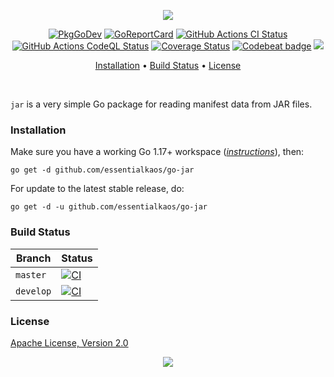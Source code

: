 <p align="center"><a href="#readme"><img src="https://gh.kaos.st/go-jar.svg"/></a></p>

<p align="center">
  <a href="https://kaos.sh/g/go-jar"><img src="https://gh.kaos.st/godoc.svg" alt="PkgGoDev" /></a>
  <a href="https://kaos.sh/r/go-jar"><img src="https://kaos.sh/r/go-jar.svg" alt="GoReportCard" /></a>
  <a href="https://kaos.sh/w/go-jar/ci"><img src="https://kaos.sh/w/go-jar/ci.svg" alt="GitHub Actions CI Status" /></a>
  <a href="https://kaos.sh/w/go-jar/codeql"><img src="https://kaos.sh/w/go-jar/codeql.svg" alt="GitHub Actions CodeQL Status" /></a>
  <a href="https://kaos.sh/c/go-jar"><img src="https://kaos.sh/c/go-jar.svg" alt="Coverage Status" /></a>
  <a href="https://kaos.sh/b/go-jar"><img src="https://kaos.sh/b/eafd2393-ab11-4d0e-bdc3-e51613c9e38a.svg" alt="Codebeat badge" /></a>
  <a href="#license"><img src="https://gh.kaos.st/apache2.svg"></a>
</p>

<p align="center"><a href="#installation">Installation</a> • <a href="#build-status">Build Status</a> • <a href="#license">License</a></p>

<br/>

`jar` is a very simple Go package for reading manifest data from JAR files.

### Installation

Make sure you have a working Go 1.17+ workspace (_[instructions](https://go.dev/doc/install)_), then:

```
go get -d github.com/essentialkaos/go-jar
```

For update to the latest stable release, do:

```
go get -d -u github.com/essentialkaos/go-jar
```

### Build Status

| Branch | Status |
|--------|----------|
| `master` | [![CI](https://kaos.sh/w/go-jar/ci.svg?branch=master)](https://kaos.sh/w/go-jar/ci?query=branch:master) |
| `develop` | [![CI](https://kaos.sh/w/go-jar/ci.svg?branch=develop)](https://kaos.sh/w/go-jar/ci?query=branch:develop) |

### License

[Apache License, Version 2.0](https://www.apache.org/licenses/LICENSE-2.0)

<p align="center"><a href="https://essentialkaos.com"><img src="https://gh.kaos.st/ekgh.svg"/></a></p>
